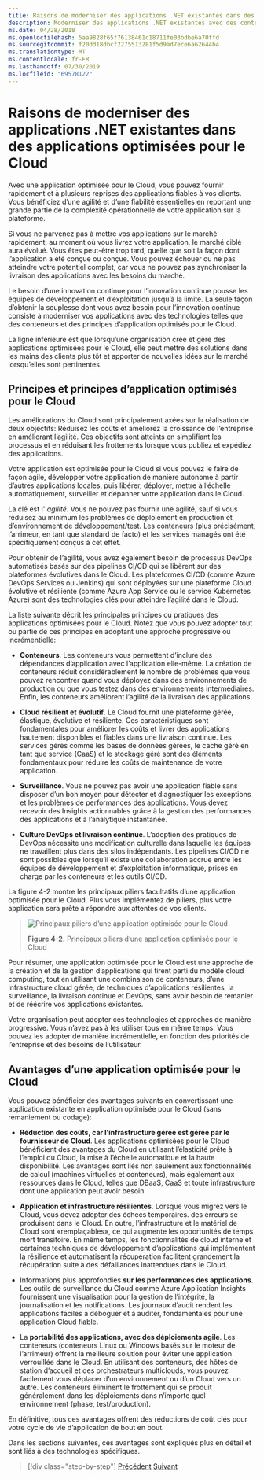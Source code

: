 ```yaml
---
title: Raisons de moderniser des applications .NET existantes dans des applications optimisées pour le Cloud
description: Moderniser des applications .NET existantes avec des conteneurs Cloud et Windows Azure | Raisons de moderniser des applications .NET existantes dans des applications optimisées pour le Cloud
ms.date: 04/28/2018
ms.openlocfilehash: 5aa9828f65f76138461c18711fe03bdbe6a70ffd
ms.sourcegitcommit: f20dd18dbcf2275513281f5d9ad7ece6a62644b4
ms.translationtype: MT
ms.contentlocale: fr-FR
ms.lasthandoff: 07/30/2019
ms.locfileid: "69578122"
---
```

# <a name="reasons-to-modernize-existing-net-apps-to-cloud-optimized-applications"></a>Raisons de moderniser des applications .NET existantes dans des applications optimisées pour le Cloud

Avec une application optimisée pour le Cloud, vous pouvez fournir rapidement et à plusieurs reprises des applications fiables à vos clients. Vous bénéficiez d’une agilité et d’une fiabilité essentielles en reportant une grande partie de la complexité opérationnelle de votre application sur la plateforme.

Si vous ne parvenez pas à mettre vos applications sur le marché rapidement, au moment où vous livrez votre application, le marché ciblé aura évolué. Vous êtes peut-être trop tard, quelle que soit la façon dont l’application a été conçue ou conçue. Vous pouvez échouer ou ne pas atteindre votre potentiel complet, car vous ne pouvez pas synchroniser la livraison des applications avec les besoins du marché.

Le besoin d’une innovation continue pour l’innovation continue pousse les équipes de développement et d’exploitation jusqu’à la limite. La seule façon d’obtenir la souplesse dont vous avez besoin pour l’innovation continue consiste à moderniser vos applications avec des technologies telles que des conteneurs et des principes d’application optimisés pour le Cloud.

La ligne inférieure est que lorsqu’une organisation crée et gère des applications optimisées pour le Cloud, elle peut mettre des solutions dans les mains des clients plus tôt et apporter de nouvelles idées sur le marché lorsqu’elles sont pertinentes.

## <a name="cloud-optimized-application-principles-and-tenets"></a>Principes et principes d’application optimisés pour le Cloud 

Les améliorations du Cloud sont principalement axées sur la réalisation de deux objectifs: Réduisez les coûts et améliorez la croissance de l’entreprise en améliorant l’agilité. Ces objectifs sont atteints en simplifiant les processus et en réduisant les frottements lorsque vous publiez et expédiez des applications.

Votre application est optimisée pour le Cloud si vous pouvez le faire de façon agile, développer votre application de manière autonome à partir d’autres applications locales, puis libérer, déployer, mettre à l’échelle automatiquement, surveiller et dépanner votre application dans le Cloud.

La clé est l' *agilité*. Vous ne pouvez pas fournir une agilité, sauf si vous réduisez au minimum les problèmes de déploiement en production et d’environnement de développement/test. Les conteneurs (plus précisément, l’arrimeur, en tant que standard de facto) et les services managés ont été spécifiquement conçus à cet effet.

Pour obtenir de l’agilité, vous avez également besoin de processus DevOps automatisés basés sur des pipelines CI/CD qui se libèrent sur des plateformes évolutives dans le Cloud. Les plateformes CI/CD (comme Azure DevOps Services ou Jenkins) qui sont déployées sur une plateforme Cloud évolutive et résiliente (comme Azure App Service ou le service Kubernetes Azure) sont des technologies clés pour atteindre l’agilité dans le Cloud.

La liste suivante décrit les principales principes ou pratiques des applications optimisées pour le Cloud. Notez que vous pouvez adopter tout ou partie de ces principes en adoptant une approche progressive ou incrémentielle:

- **Conteneurs**. Les conteneurs vous permettent d’inclure des dépendances d’application avec l’application elle-même. La création de conteneurs réduit considérablement le nombre de problèmes que vous pouvez rencontrer quand vous déployez dans des environnements de production ou que vous testez dans des environnements intermédiaires. Enfin, les conteneurs améliorent l’agilité de la livraison des applications.

- **Cloud résilient et évolutif**. Le Cloud fournit une plateforme gérée, élastique, évolutive et résiliente. Ces caractéristiques sont fondamentales pour améliorer les coûts et livrer des applications hautement disponibles et fiables dans une livraison continue. Les services gérés comme les bases de données gérées, le cache géré en tant que service (CaaS) et le stockage géré sont des éléments fondamentaux pour réduire les coûts de maintenance de votre application.

- **Surveillance**. Vous ne pouvez pas avoir une application fiable sans disposer d’un bon moyen pour détecter et diagnostiquer les exceptions et les problèmes de performances des applications. Vous devez recevoir des Insights actionnables grâce à la gestion des performances des applications et à l’analytique instantanée.

- **Culture DevOps et livraison continue**. L’adoption des pratiques de DevOps nécessite une modification culturelle dans laquelle les équipes ne travaillent plus dans des silos indépendants. Les pipelines CI/CD ne sont possibles que lorsqu’il existe une collaboration accrue entre les équipes de développement et d’exploitation informatique, prises en charge par les conteneurs et les outils CI/CD.

La figure 4-2 montre les principaux piliers facultatifs d’une application optimisée pour le Cloud. Plus vous implémentez de piliers, plus votre application sera prête à répondre aux attentes de vos clients.

> ![Principaux piliers d’une application optimisée pour le Cloud](./media/image2.png)
>
> **Figure 4-2.** Principaux piliers d’une application optimisée pour le Cloud

Pour résumer, une application optimisée pour le Cloud est une approche de la création et de la gestion d’applications qui tirent parti du modèle cloud computing, tout en utilisant une combinaison de conteneurs, d’une infrastructure cloud gérée, de techniques d’applications résilientes, la surveillance, la livraison continue et DevOps, sans avoir besoin de remanier et de réécrire vos applications existantes.

Votre organisation peut adopter ces technologies et approches de manière progressive. Vous n’avez pas à les utiliser tous en même temps. Vous pouvez les adopter de manière incrémentielle, en fonction des priorités de l’entreprise et des besoins de l’utilisateur.

## <a name="benefits-of-a-cloud-optimized-application"></a>Avantages d’une application optimisée pour le Cloud

Vous pouvez bénéficier des avantages suivants en convertissant une application existante en application optimisée pour le Cloud (sans remaniement ou codage):

- **Réduction des coûts, car l’infrastructure gérée est gérée par le fournisseur de Cloud**. Les applications optimisées pour le Cloud bénéficient des avantages du Cloud en utilisant l’élasticité prête à l’emploi du Cloud, la mise à l’échelle automatique et la haute disponibilité. Les avantages sont liés non seulement aux fonctionnalités de calcul (machines virtuelles et conteneurs), mais également aux ressources dans le Cloud, telles que DBaaS, CaaS et toute infrastructure dont une application peut avoir besoin.

- **Application et infrastructure résilientes**. Lorsque vous migrez vers le Cloud, vous devez adopter des échecs temporaires. des erreurs se produisent dans le Cloud. En outre, l’infrastructure et le matériel de Cloud sont «remplaçables», ce qui augmente les opportunités de temps mort transitoire. En même temps, les fonctionnalités de cloud interne et certaines techniques de développement d’applications qui implémentent la résilience et automatisent la récupération facilitent grandement la récupération suite à des défaillances inattendues dans le Cloud.

- Informations plus approfondies **sur les performances des applications**. Les outils de surveillance du Cloud comme Azure Application Insights fournissent une visualisation pour la gestion de l’intégrité, la journalisation et les notifications. Les journaux d’audit rendent les applications faciles à déboguer et à auditer, fondamentales pour une application Cloud fiable.

- La **portabilité des applications, avec des déploiements agile**. Les conteneurs (conteneurs Linux ou Windows basés sur le moteur de l’arrimeur) offrent la meilleure solution pour éviter une application verrouillée dans le Cloud. En utilisant des conteneurs, des hôtes de station d’accueil et des orchestrateurs multiclouds, vous pouvez facilement vous déplacer d’un environnement ou d’un Cloud vers un autre. Les conteneurs éliminent le frottement qui se produit généralement dans les déploiements dans n’importe quel environnement (phase, test/production).

En définitive, tous ces avantages offrent des réductions de coût clés pour votre cycle de vie d’application de bout en bout.

Dans les sections suivantes, ces avantages sont expliqués plus en détail et sont liés à des technologies spécifiques.

>[!div class="step-by-step"]
>[Précédent](index.md)
>[Suivant](microsoft-technologies-in-cloud-optimized-applications.md)
